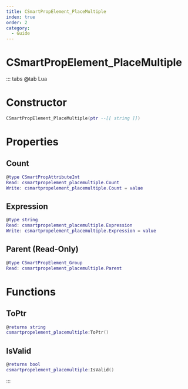 ```yaml
---
title: CSmartPropElement_PlaceMultiple
index: true
order: 2
category:
  - Guide
---
```


# CSmartPropElement_PlaceMultiple

::: tabs
@tab Lua
# Constructor
```lua
CSmartPropElement_PlaceMultiple(ptr --[[ string ]])
```
# Properties
## Count 
```lua
@type CSmartPropAttributeInt
Read: csmartpropelement_placemultiple.Count
Write: csmartpropelement_placemultiple.Count = value
```
## Expression 
```lua
@type string
Read: csmartpropelement_placemultiple.Expression
Write: csmartpropelement_placemultiple.Expression = value
```
## Parent (Read-Only)
```lua
@type CSmartPropElement_Group
Read: csmartpropelement_placemultiple.Parent
```
# Functions
## ToPtr
```lua
@returns string
csmartpropelement_placemultiple:ToPtr()
```
## IsValid
```lua
@returns bool
csmartpropelement_placemultiple:IsValid()
```

:::